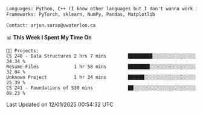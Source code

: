 ```txt
Languages: Python, C++ (I know other languages but I don't wanna work in em)
Frameworks: PyTorch, sklearn, NumPy, Pandas, Matplotlib

Contact: arjun.sarao@uwaterloo.ca
```

<!--START_SECTION:waka-->
📊 **This Week I Spent My Time On** 

```text
🐱‍💻 Projects: 
CS 240 - Data Structures 2 hrs 7 mins        █████████░░░░░░░░░░░░░░░░   34.34 % 
Resume-Files             1 hr 58 mins        ████████░░░░░░░░░░░░░░░░░   32.04 % 
Unknown Project          1 hr 34 mins        ██████░░░░░░░░░░░░░░░░░░░   25.39 % 
CS 241 - Foundations of S30 mins             ██░░░░░░░░░░░░░░░░░░░░░░░   08.23 % 
```


 Last Updated on 12/01/2025 00:54:32 UTC
<!--END_SECTION:waka-->
